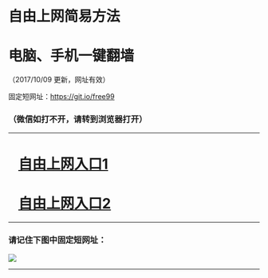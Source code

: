﻿# 自由上网简易方法

# 电脑、手机一键翻墙

（2017/10/09 更新，网址有效）

固定短网址：https://git.io/free99

### （微信如打不开，请转到浏览器打开）


***





# &nbsp;&nbsp; <a href="http://ft655224328.fwq-tz-1001.info/fwqtz01.html?t=100900115354 " target="_blank">自由上网入口1</a>
# &nbsp;&nbsp; <a href="http://ft1182915304.fwq-tz-1002.info/fwqtz02.html?t=100900126695 " target="_blank">自由上网入口2</a>
***

### 请记住下图中固定短网址：

<img src="https://s3-us-west-2.amazonaws.com/fwq-1001/yjfq-20170905okok.png" /> 


***

